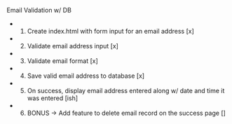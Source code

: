 Email Validation w/ DB

- 1) Create index.html with form input for an email address [x]
- 2) Validate email address input [x]
- 3) Validate email format [x]
- 4) Save valid email address to database [x]
- 5) On success, display email address entered along w/ date and time it was entered [ish]
- 6) BONUS -> Add feature to delete email record on the success page []